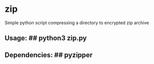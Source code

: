 # zip

Simple python script compressing a directory to encrypted zip archive

## Usage: ## python3 zip.py <target> <directory> <password>
## Dependencies: ## pyzipper
